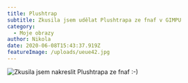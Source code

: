 ```yaml
---
title: Plushtrap
subtitle: Zkusila jsem udělat Plushtrapa ze fnaf v GIMPU
category:
  - Moje obrazy
author: Nikola
date: 2020-06-08T15:43:37.919Z
featureImage: /uploads/ueue42.jpg
---
```

![Zkusila jsem nakreslit Plushtrapa ze fnaf :-)](/uploads/plushtrap.jpg "GIMP")